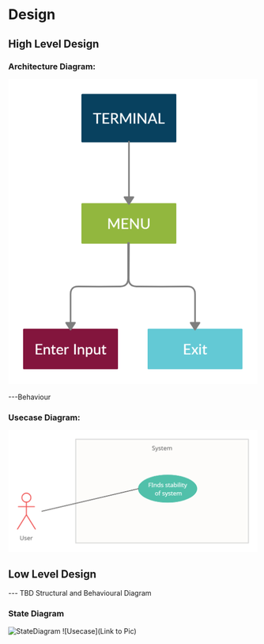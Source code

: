 # Design

## High Level Design 
### Architecture Diagram:
![HighLevelStructuralDiagram](.\ArchitectureDiagram.jpg)

---Behaviour


### Usecase Diagram:
![HighLevelBehaviouralDiagram](.\Usecase.jpg)

## Low Level Design 

--- TBD Structural and Behavioural Diagram
### State Diagram
![StateDiagram](\Statediagram.jpeg  )
![Usecase](Link to Pic)